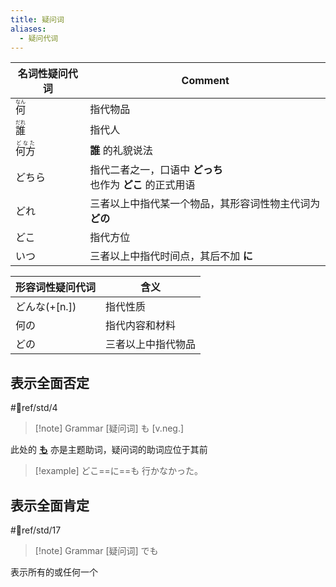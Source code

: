 ```yaml
---
title: 疑问词
aliases:
  - 疑问代词
---
```


| 名词性疑问代词                     | Comment                                |
| --------------------------- | -------------------------------------- |
| <ruby>何<rt>なん</rt></ruby>   | 指代物品                                   |
| <ruby>誰<rt>だれ</rt></ruby>   | 指代人                                    |
| <ruby>何方<rt>どなた</rt></ruby> | **誰** 的礼貌说法                            |
| どちら                         | 指代二者之一，口语中 **どっち**<br>也作为 **どこ** 的正式用语 |
| どれ                          | 三者以上中指代某一个物品，其形容词性物主代词为 **どの**         |
| どこ                          | 指代方位                                   |
| いつ                          | 三者以上中指代时间点，其后不加 **に**                  |

| 形容词性疑问代词   | 含义        |
| ---------- | --------- |
| どんな(+[n.]) | 指代性质      |
| 何の         | 指代内容和材料   |
| どの         | 三者以上中指代物品 |

## 表示全面否定  

 #📖ref/std/4  

> [!note] Grammar
> [疑问词] も [v.neg.]

此处的 [**も**](../4.particle/も.md#表示类比) 亦是主题助词，疑问词的助词应位于其前  
> [!example] どこ==に==も 行かなかった。
## 表示全面肯定  

 #📖ref/std/17  
 
> [!note] Grammar
> [疑问词] でも

 表示所有的或任何一个  